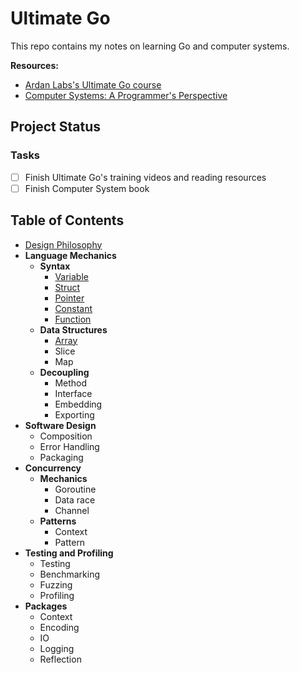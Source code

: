# Ultimate Go

This repo contains my notes on learning Go and computer systems.

**Resources:**
- [Ardan Labs's Ultimate Go course
  ](https://github.com/ardanlabs/gotraining/blob/master/topics/courses/go/README.md)
- [Computer Systems: A Programmer's
  Perspective](https://www.amazon.com/Computer-Systems-Programmers-Perspective-3rd/dp/013409266X)

## Project Status

### Tasks

- [ ] Finish Ultimate Go's training videos and reading resources
- [ ] Finish Computer System book

## Table of Contents 

- [Design Philosophy](DESIGN.md)
- **Language Mechanics**
  - **Syntax**
    - [Variable](variable.go)
    - [Struct](struct.go)
    - [Pointer](pointer.go)
    - [Constant](constant.go)
    - [Function](function.go)
  - **Data Structures**
    - [Array](array.go)
    - Slice
    - Map
  - **Decoupling**
    - Method
    - Interface
    - Embedding
    - Exporting
- **Software Design**
  - Composition
  - Error Handling
  - Packaging
- **Concurrency**
  - **Mechanics**
    - Goroutine
    - Data race
    - Channel
  - **Patterns**
    - Context
    - Pattern
- **Testing and Profiling**
  - Testing
  - Benchmarking
  - Fuzzing
  - Profiling
- **Packages**
  - Context
  - Encoding
  - IO
  - Logging
  - Reflection

